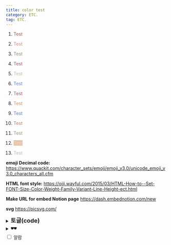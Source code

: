 ```yaml
---
title: color test
category: ETC.
tag: ETC.
---
```


1. <span style="color:#A05A54">Test</span>

2. <span style="color:#C99385">Test</span>

3. <span style="color:#86937A">Test</span> 

4. <span style="color:#A95762">Test</span> 

5. <span style="color:#C2B7A1">Test</span> 

6. <span style="color:#648BC6">Test</span>

7. <span style="color:#A95762">Test</span> 

8. <span style="color:#C59470">Test</span> 

9. <span style="color:#617EB4">Test</span>

10. <span style="color:#C57B59">Test</span>

11. <span style="color:#9F9875">Test</span> 

12. <span style="background-color:#E2C5A3; color:#F2D8D3">Test</span>

13. <span style="color:#BDB8C1">Test</span> 



**emoji Decimal code:**
<https://www.quackit.com/character_sets/emoji/emoji_v3.0/unicode_emoji_v3.0_characters_all.cfm>

**HTML font style:**
<https://ojji.wayful.com/2015/03/HTML-How-to--Set-FONT-Size-Color-Weight-Family-Variant-Line-Height-ect.html>

**Make URL for embed Notion page**
<https://dash.embednotion.com/new>

**svg**
<https://picsvg.com/>



<details>
<summary><b><font size=4>토글(code)</font></b></summary>
<div markdown="1">
<code>
  안녕하세요. 그냥 학생입니다. 
  공부한 것을 기록하기 위한 블로그입니다. 
  운이 좋아 공부를 계속하고 있습니다. 
  수정해야 할 내용이 있다면 <a href="mailto:info@example.com?subject=subject&cc=cc@example.com">yein4452@yonsei.ac.kr </a>로 메일 부탁드립니다.
</code>
</div>
</details>

<details>
<summary><b><font size=4>&#128374;</font></b></summary>
자기 객관화를 잘 하는 사람입니다. 꾸준히 타인과 비교하고 채찍질하되 낙담하지 않고 스스로를 발전시키는 데에 큰 재능이 있습니다. 다른 사람들보다 시작은 늦었지만 이와 같은 재능을 활용하여 단기간에 현실적으로 도달할 수 있는 최대의 결과를 만들어내는 것에 성취감을 느낍니다.
<br>
    현 소속 기업에서 자연어처리 관련 개발을 담당하고 있으며, 담당 업무에 대한 흥미와 만족도가 높습니다. 제가 느끼는 업무에 대한 흥미와 만족도는 개발물 품질에 따른 성취감과 비례합니다. 따라서 업무에 대한 흥미 유지를 위해 개발자로서의 역량을 발전시키고자 꾸준히 새로운 기술을 익히고 있습니다. <br>
<br>
    현 소속 기업에서의 업무가 만족스러움에도 넥슨에 지원한 이유는 성취감 때문입니다. 업무의 연장선이자 저의 취미는 제가 개발한 모델을 api로 올려 사용해 보는 것입니다. 저의 개발물이 반환하는 결과를 시각적으로 확인하고 그 결과가 흡족스러울 때 성취감을 느낍니다. 이러한 성취감을 가장 크게 느낄 수 있는 곳이 게임 산업이라고 생각합니다. 넥슨에서 필요로 하는 능력이 제가 지닌 능력과 유사하고, 제가 기여한 개발물을 통해 느낄 성취감을 가장 극대화 해 줄 수 있는 기업이 넥슨이라 생각되어 지원하게 되었습니다. <br>
<br>
    자연어처리에 대한 관심은 언어학에 대한 학문적 궁금증에서 시작되었습니다. 학사 수학 기간 중 교환 학생으로 독일에 머문 1년간 다국적 교류를 통해 소통에 대한 시야가 확장되어 소통의 매개체인 언어를 공부하고자 대학원에 진학하였습니다. 대학원 진학 이후 언어학 하위 분야들에 대한 학문적 궁금증을 해소하고자 타 언어학과 강의들을 따로 수강하였습니다. 이는 언어학적 시각을 넓히는 데에 큰 도움이 되었습니다. 자연어처리는 대학원 지도 교수님의 가르침을 받으며 처음 접하게 되었습니다. 처음 접한 자연어처리는 생소하고 어려웠지만 매우 매력적으로 느껴졌습니다. 이러한 이유로 지도 교수님께 자연어처리를 보다 깊이 공부하고 싶다는 의견을 전하였고, 자연어처리 기술을 활용한 독어학 연구를 진행 중이신 성균관 대학교 홍 교수님을 소개 받아 언어학 전공자로서 알아야 할 기초적인 자연어처리 이론과 기술을 배웠습니다. 그러나 문과생에게 인공지능은 여전히 먼 존재였기 때문에 인공지능에 대해 보다 깊이 있게 공부하기 위해 다양한 교육에 참여하였습니다.<br>
<br>
    처음 참여한 교육은 양재R&D혁신허브 AI스쿨과 KAIST가 공동으로 주최한 ‘인공지능 실무자 양성과정’입니다. 해당 교육을 이수하며 인공지능 모델에 대한 기초 이론, 교육 당시 많이 사용되고 있던 모델 종류 그리고 모델을 만드는 방법 등을 습득하였습니다. 두 번째로 참여한 교육은 고려대학교 전학 언어학과에서 주최한 ‘2020 전산언어학 겨울학교: 딥러닝’입니다. 해당 교육에서는 자연어처리에 대한 지식을 보다 구체적으로 쌓을 수 있었습니다.<br>
    <br>
    이후 2020 전산언어학 겨울학교를 주관하신 교수님의 전산 언어학 강의를 두 학기간 수강 및 청강하며 언어학과 인공지능을 융합하여 사고하는 방법과 언어학과 인공지능 지식을 기반으로 특수 도메인에 접근하는 방법에 대해 배웠습니다. 특히 ‘자연어처리 특수과제’ 강의에서 알게 된 Biomedical NLP에 흥미를 두고 있던 당시, 인공지능 기반 헬스케어 플랫폼 회사인 ㈜아크릴을 알게 되어 해당 기업에 인공지능 개발자로 입사하였습니다. 입사 후 처음 만든 모델은 우울증 판별에 사용된 감성 분류 모델입니다. 연세대학교 국어국문학과 강의에서 배운 한국어 감성 분석 및 감정 표현 분류 지식을 기반으로 32종의 한국어 감성 분류 모델을 만들었습니다. 해당 모델은 현재 우울증 판별 사업, 아동 돌보미 봇 사업, 역사 인물 복원 사업 등 다양한 사업에 활용되고 있습니다.<br>
<br>
    언어학을 공부한 이력은 자연어처리 모델 개발 및 데이터 처리에 꾸준히 긍정적인 영향을 주고 있습니다. 언어학 지식과 인공지능 기술이 융합된 저의 능력을 게임 개발에 기여하여 몰입도 높은 입체적인 게임 개발에 도움이 되고 싶습니다.  여전히 제 기술적 능력은 투박한 돌덩이와 같지만 유연하게 다듬어질 수 있는 사람이라고 스스로 믿고 있습니다. 입사 이후 더 발전할 저의 가치를 눈여겨봐 주시길 부탁드립니다. 감사합니다.<br>
</details>

<label>
  <input role="switch" type="checkbox" />
  <span>알람</span>
</label>

